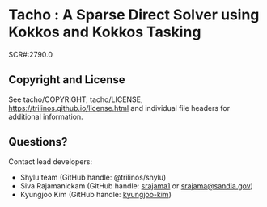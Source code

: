 # Tacho : A Sparse Direct Solver using Kokkos and Kokkos Tasking

SCR#:2790.0


## Copyright and License
See tacho/COPYRIGHT, tacho/LICENSE, https://trilinos.github.io/license.html and individual file headers for additional information.


## Questions? 
Contact lead developers:

* Shylu team          (GitHub handle: @trilinos/shylu)
* Siva Rajamanickam   (GitHub handle: [srajama1](https://github.com/srajama1) or srajama@sandia.gov)
* Kyungjoo Kim        (GitHub handle: [kyungjoo-kim](https://github.com/kyungjoo-kim))
